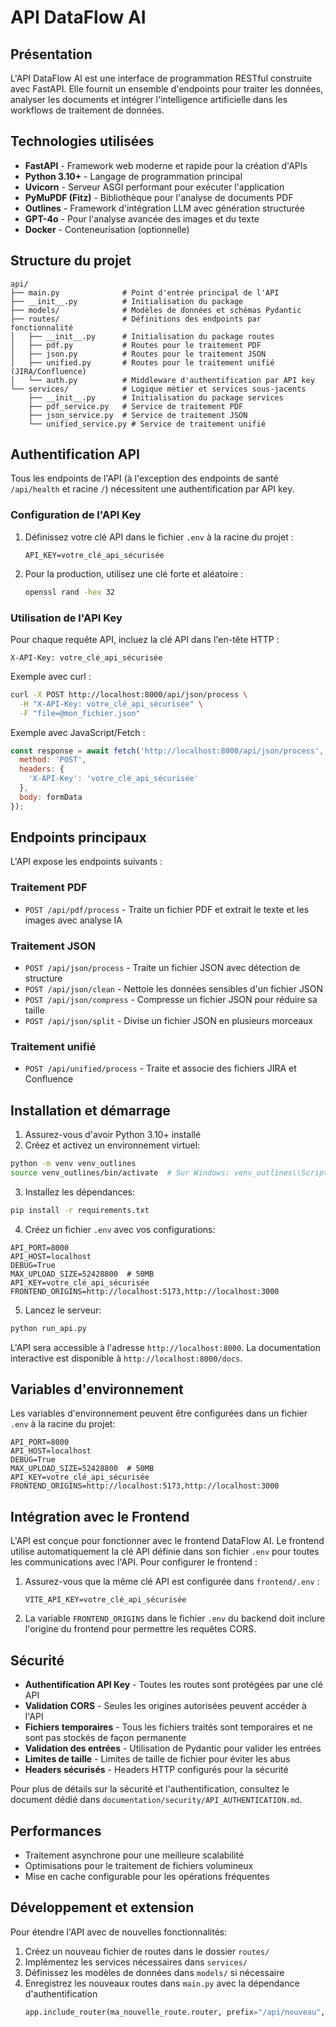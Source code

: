 # API DataFlow AI

## Présentation

L'API DataFlow AI est une interface de programmation RESTful construite avec FastAPI. Elle fournit un ensemble d'endpoints pour traiter les données, analyser les documents et intégrer l'intelligence artificielle dans les workflows de traitement de données.

## Technologies utilisées

- **FastAPI** - Framework web moderne et rapide pour la création d'APIs
- **Python 3.10+** - Langage de programmation principal
- **Uvicorn** - Serveur ASGI performant pour exécuter l'application
- **PyMuPDF (Fitz)** - Bibliothèque pour l'analyse de documents PDF
- **Outlines** - Framework d'intégration LLM avec génération structurée
- **GPT-4o** - Pour l'analyse avancée des images et du texte
- **Docker** - Conteneurisation (optionnelle)

## Structure du projet

```
api/
├── main.py              # Point d'entrée principal de l'API
├── __init__.py          # Initialisation du package
├── models/              # Modèles de données et schémas Pydantic
├── routes/              # Définitions des endpoints par fonctionnalité
│   ├── __init__.py      # Initialisation du package routes
│   ├── pdf.py           # Routes pour le traitement PDF
│   ├── json.py          # Routes pour le traitement JSON
│   ├── unified.py       # Routes pour le traitement unifié (JIRA/Confluence)
│   └── auth.py          # Middleware d'authentification par API key
└── services/            # Logique métier et services sous-jacents
    ├── __init__.py      # Initialisation du package services
    ├── pdf_service.py   # Service de traitement PDF
    ├── json_service.py  # Service de traitement JSON
    └── unified_service.py # Service de traitement unifié
```

## Authentification API

Tous les endpoints de l'API (à l'exception des endpoints de santé `/api/health` et racine `/`) nécessitent une authentification par API key.

### Configuration de l'API Key

1. Définissez votre clé API dans le fichier `.env` à la racine du projet :
   ```
   API_KEY=votre_clé_api_sécurisée
   ```

2. Pour la production, utilisez une clé forte et aléatoire :
   ```bash
   openssl rand -hex 32
   ```

### Utilisation de l'API Key

Pour chaque requête API, incluez la clé API dans l'en-tête HTTP :

```
X-API-Key: votre_clé_api_sécurisée
```

Exemple avec curl :
```bash
curl -X POST http://localhost:8000/api/json/process \
  -H "X-API-Key: votre_clé_api_sécurisée" \
  -F "file=@mon_fichier.json"
```

Exemple avec JavaScript/Fetch :
```javascript
const response = await fetch('http://localhost:8000/api/json/process', {
  method: 'POST',
  headers: {
    'X-API-Key': 'votre_clé_api_sécurisée'
  },
  body: formData
});
```

## Endpoints principaux

L'API expose les endpoints suivants :

### Traitement PDF
- `POST /api/pdf/process` - Traite un fichier PDF et extrait le texte et les images avec analyse IA

### Traitement JSON
- `POST /api/json/process` - Traite un fichier JSON avec détection de structure
- `POST /api/json/clean` - Nettoie les données sensibles d'un fichier JSON
- `POST /api/json/compress` - Compresse un fichier JSON pour réduire sa taille
- `POST /api/json/split` - Divise un fichier JSON en plusieurs morceaux

### Traitement unifié
- `POST /api/unified/process` - Traite et associe des fichiers JIRA et Confluence

## Installation et démarrage

1. Assurez-vous d'avoir Python 3.10+ installé
2. Créez et activez un environnement virtuel:

```bash
python -m venv venv_outlines
source venv_outlines/bin/activate  # Sur Windows: venv_outlines\\Scripts\\activate
```

3. Installez les dépendances:

```bash
pip install -r requirements.txt
```

4. Créez un fichier `.env` avec vos configurations:

```
API_PORT=8000
API_HOST=localhost
DEBUG=True
MAX_UPLOAD_SIZE=52428800  # 50MB
API_KEY=votre_clé_api_sécurisée
FRONTEND_ORIGINS=http://localhost:5173,http://localhost:3000
```

5. Lancez le serveur:

```bash
python run_api.py
```

L'API sera accessible à l'adresse `http://localhost:8000`. La documentation interactive est disponible à `http://localhost:8000/docs`.

## Variables d'environnement

Les variables d'environnement peuvent être configurées dans un fichier `.env` à la racine du projet:

```
API_PORT=8000
API_HOST=localhost
DEBUG=True
MAX_UPLOAD_SIZE=52428800  # 50MB
API_KEY=votre_clé_api_sécurisée
FRONTEND_ORIGINS=http://localhost:5173,http://localhost:3000
```

## Intégration avec le Frontend

L'API est conçue pour fonctionner avec le frontend DataFlow AI. Le frontend utilise automatiquement la clé API définie dans son fichier `.env` pour toutes les communications avec l'API. Pour configurer le frontend :

1. Assurez-vous que la même clé API est configurée dans `frontend/.env` :
   ```
   VITE_API_KEY=votre_clé_api_sécurisée
   ```

2. La variable `FRONTEND_ORIGINS` dans le fichier `.env` du backend doit inclure l'origine du frontend pour permettre les requêtes CORS.

## Sécurité

- **Authentification API Key** - Toutes les routes sont protégées par une clé API
- **Validation CORS** - Seules les origines autorisées peuvent accéder à l'API
- **Fichiers temporaires** - Tous les fichiers traités sont temporaires et ne sont pas stockés de façon permanente
- **Validation des entrées** - Utilisation de Pydantic pour valider les entrées
- **Limites de taille** - Limites de taille de fichier pour éviter les abus
- **Headers sécurisés** - Headers HTTP configurés pour la sécurité

Pour plus de détails sur la sécurité et l'authentification, consultez le document dédié dans `documentation/security/API_AUTHENTICATION.md`.

## Performances

- Traitement asynchrone pour une meilleure scalabilité
- Optimisations pour le traitement de fichiers volumineux
- Mise en cache configurable pour les opérations fréquentes

## Développement et extension

Pour étendre l'API avec de nouvelles fonctionnalités:

1. Créez un nouveau fichier de routes dans le dossier `routes/`
2. Implémentez les services nécessaires dans `services/`
3. Définissez les modèles de données dans `models/` si nécessaire
4. Enregistrez les nouveaux routes dans `main.py` avec la dépendance d'authentification
   ```python
   app.include_router(ma_nouvelle_route.router, prefix="/api/nouveau", tags=["Nouvelle Fonctionnalité"], dependencies=[require_api_key])
   ``` 